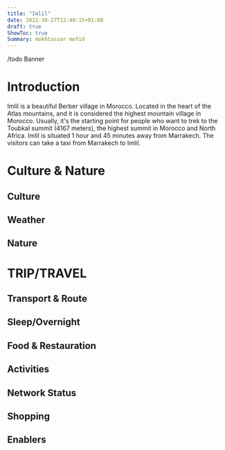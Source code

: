 ```yaml
---
title: "Imlil"
date: 2022-10-27T22:49:15+01:00
draft: true
ShowToc: true
Summary: mokhtassar mofid
---
```


/todo Banner
# Introduction

Imlil is a beautiful Berber village in Morocco. Located in the heart of the Atlas mountains, and it is considered the highest mountain village in Morocco. Usually, it's the starting point for people who want to trek to the Toubkal summit (4167 meters), the highest summit in Morocco and North Africa. Imlil is situated 1 hour and 45 minutes away from Marrakech. The visitors can take a taxi from Marrakech to Imlil.

# Culture & Nature

## Culture
## Weather

## Nature


# TRIP/TRAVEL
## Transport & Route

## Sleep/Overnight

## Food & Restauration
## Activities

## Network Status

## Shopping

## Enablers
